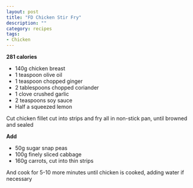 ```yaml
---
layout: post
title: "FD Chicken Stir Fry"
description: ""
category: recipes 
tags: 
- Chicken
---
```


<b>281 calories</b>

* 140g chicken breast
* 1 teaspoon olive oil
* 1 teaspoon chopped ginger
* 2 tablespoons chopped coriander
* 1 clove crushed garlic
* 2 teaspoons soy sauce
* Half a squeezed lemon

Cut chicken fillet cut into strips and fry all in non-stick pan, until
browned and sealed

<b>Add</b>

* 50g sugar snap peas
* 100g finely sliced cabbage
* 160g carrots, cut into thin strips

And cook for 5-10 more minutes until chicken is cooked, adding water if
necessary

